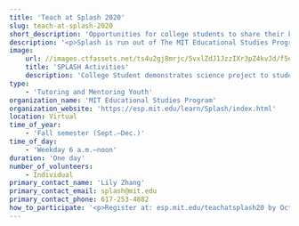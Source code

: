 ```yaml
---
title: 'Teach at Splash 2020'
slug: teach-at-splash-2020
short_description: 'Opportunities for college students to share their knowledge with local high school and middle school students!  '
description: '<p>Splash is run out of The MIT Educational Studies Program (ESP), organizes opportunities for college students to share their knowledge and creativity with local high school and middle school students!   At Splash, you&rsquo;ll be able to teach thousands of motivated individuals. Most classes are taught by small teams of students, so spread the word to your friends and colleagues. </p>'
image:
    url: //images.ctfassets.net/ts4u2gj8mrjc/5vxlZdJ1JzzIXr3pZ4kvJd/f5e54f25addd58e4322bd8aa64180e2a/fMVZCmj.jpg
    title: 'SPLASH Activities'
    description: 'College Student demonstrates science project to student in SPLASH.'
type:
    - 'Tutoring and Mentoring Youth'
organization_name: 'MIT Educational Studies Program'
organization_website: 'https://esp.mit.edu/learn/Splash/index.html'
location: Virtual
time_of_year:
    - 'Fall semester (Sept.–Dec.)'
time_of_day:
    - 'Weekday 6 a.m.–noon'
duration: 'One day'
number_of_volunteers:
    - Individual
primary_contact_name: 'Lily Zhang'
primary_contact_email: splash@mit.edu
primary_contact_phone: 617-253-4882
how_to_participate: '<p>Register at: esp.mit.edu/teachatsplash20 by October 2nd</p>'
---
```

